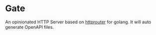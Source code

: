 # Gate

An opinionated HTTP Server based on [httprouter](https://github.com/julienschmidt/httprouter) for golang. It will auto generate OpenAPI files.
